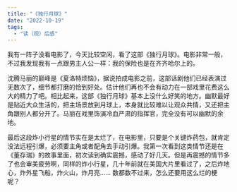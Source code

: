 ```yaml
---
title: "《独行月球》"
date: "2022-10-19"
tags: 
  - "读（观）后感"
---
```


我有一阵子没看电影了，今天比较空闲，看了这部《独行月球》。电影非常一般，不过我发现我有一点跟男主人公一样：我的保险也是在齐齐哈尔上的。

沈腾马丽的巅峰是《夏洛特烦恼》，据说拍成电影之前，这部话剧他们已经表演过无数次了，细节都打磨的恰到好处。估计他们再也不会有动力在一部戏里花费这么大的精力了吧。相比起来，这部《独行月球》基本上没什么好笑的地方。幽默最好是贴近大众生活的，把主场景放到月球上，本身就比较难以让观众共情，又还把主角跟别人都分开了。马丽在戏里饰演冷血严肃的指挥官，完全没有可以幽默的余地。

最后这段炸小行星的情节实在是太烂了，在电影里，只要是个关键炸药包，就肯定没法远程引爆，必须要主角或者配角去手动引爆。我第一次看到这类情节还是在《董存瑞》的故事里面，初次读到确实震撼，感动了好几天。但是再震撼的情节多了也会审美疲劳啊，同样的炸小行星，几十年前就在美国大片里看过了，之后炸地心，炸外星飞船，炸火山，炸月亮...... 数都数不过来，怎么还要用这么烂的梗呢？

